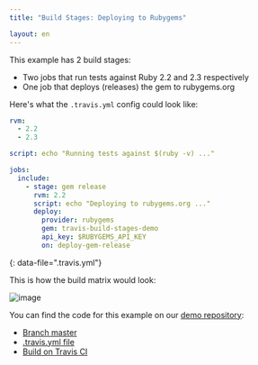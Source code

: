 ```yaml
---
title: "Build Stages: Deploying to Rubygems"

layout: en
---
```


This example has 2 build stages:

* Two jobs that run tests against Ruby 2.2 and 2.3 respectively
* One job that deploys (releases) the gem to rubygems.org

Here's what the `.travis.yml` config could look like:

```yaml
rvm:
  - 2.2
  - 2.3

script: echo "Running tests against $(ruby -v) ..."

jobs:
  include:
    - stage: gem release
      rvm: 2.2
      script: echo "Deploying to rubygems.org ..."
      deploy:
        provider: rubygems
        gem: travis-build-stages-demo
        api_key: $RUBYGEMS_API_KEY
        on: deploy-gem-release
```
{: data-file=".travis.yml"}

This is how the build matrix would look:

![image](https://cloud.githubusercontent.com/assets/2208/25852509/e2571b32-34c9-11e7-8253-b0982838296e.png)

You can find the code for this example on our [demo repository](https://github.com/travis-ci/build-stages-demo):

* [Branch master](https://github.com/travis-ci/build-stages-demo/tree/deploy-gem-release)
* [.travis.yml file](https://github.com/travis-ci/build-stages-demo/blob/deploy-gem-release/.travis.yml)
* [Build on Travis CI](https://travis-ci.org/travis-ci/build-stages-demo/builds/230329221)
